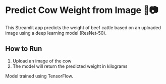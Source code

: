 # Predict Cow Weight from Image 🐄📷

This Streamlit app predicts the weight of beef cattle based on an uploaded image using a deep learning model (ResNet-50).

## How to Run

1. Upload an image of the cow
2. The model will return the predicted weight in kilograms

Model trained using TensorFlow.

